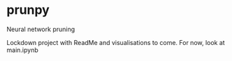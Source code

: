 # prunpy

Neural network pruning 


Lockdown project with ReadMe and visualisations to come. For now, look at main.ipynb
